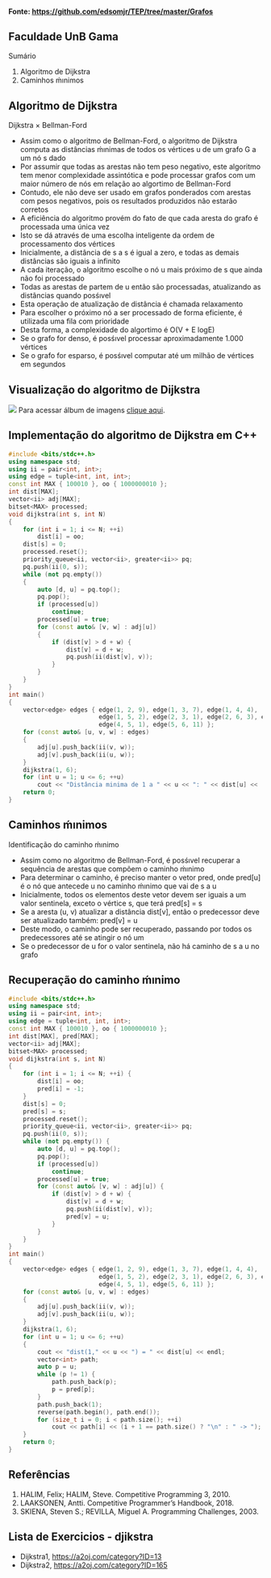 #### Fonte: https://github.com/edsomjr/TEP/tree/master/Grafos
## Faculdade UnB Gama
Sumário
1. Algoritmo de Dijkstra
2. Caminhos ḿınimos
## Algoritmo de Dijkstra
Dijkstra × Bellman-Ford
* Assim como o algoritmo de Bellman-Ford, o algoritmo de Dijkstra
computa as distâncias ḿınimas de todos os vértices u de um grafo
G a um nó s dado
* Por assumir que todas as arestas não tem peso negativo, este
algoritmo tem menor complexidade assintótica e pode processar
grafos com um maior número de nós em relação ao algortimo de
Bellman-Ford
* Contudo, ele não deve ser usado em grafos ponderados com arestas
com pesos negativos, pois os resultados produzidos não estarão
corretos
* A eficiência do algoritmo provém do fato de que cada aresta do
grafo é processada uma única vez
* Isto se dá através de uma escolha inteligente da ordem de
processamento dos vértices
* Inicialmente, a distância de s a s é igual a zero, e todas as demais
distâncias são iguais a infinito
* A cada iteração, o algoritmo escolhe o nó u mais próximo de s que
ainda não foi processado
* Todas as arestas de partem de u então são processadas, atualizando
as distâncias quando posśıvel
* Esta operação de atualização de distância é chamada relaxamento
* Para escolher o próximo nó a ser processado de forma eficiente, é
utilizada uma fila com prioridade
* Desta forma, a complexidade do algortimo é O(V + E logE)
* Se o grafo for denso, é posśıvel processar aproximadamente 1.000
vértices
* Se o grafo for esparso, é posśıvel computar até um milhão de
vértices em segundos
##  Visualização do algoritmo de Dijkstra
![](images/movie.gif)
Para acessar álbum de imagens [clique aqui](images/).

## Implementação do algoritmo de Dijkstra em C++
```C++
#include <bits/stdc++.h>
using namespace std;
using ii = pair<int, int>;
using edge = tuple<int, int, int>;
const int MAX { 100010 }, oo { 1000000010 };
int dist[MAX];
vector<ii> adj[MAX];
bitset<MAX> processed;
void dijkstra(int s, int N)
{
    for (int i = 1; i <= N; ++i)
        dist[i] = oo;
    dist[s] = 0;
    processed.reset();
    priority_queue<ii, vector<ii>, greater<ii>> pq;
    pq.push(ii(0, s));
    while (not pq.empty())
    {
        auto [d, u] = pq.top();
        pq.pop();
        if (processed[u])
            continue;
        processed[u] = true;
        for (const auto& [v, w] : adj[u])
        {
            if (dist[v] > d + w) {
                dist[v] = d + w;
                pq.push(ii(dist[v], v));
            }
        }
    }
}
int main()
{
    vector<edge> edges { edge(1, 2, 9), edge(1, 3, 7), edge(1, 4, 4),
                         edge(1, 5, 2), edge(2, 3, 1), edge(2, 6, 3), edge(3, 4, 2),
                         edge(4, 5, 1), edge(5, 6, 11) };
    for (const auto& [u, v, w] : edges)
    {
        adj[u].push_back(ii(v, w));
        adj[v].push_back(ii(u, w));
    }
    dijkstra(1, 6);
    for (int u = 1; u <= 6; ++u)
        cout << "Distância minima de 1 a " << u << ": " << dist[u] << '\n';
    return 0;
}
```
## Caminhos ḿınimos
Identificação do caminho ḿınimo
* Assim como no algoritmo de Bellman-Ford, é posśıvel recuperar a
sequência de arestas que compõem o caminho ḿınimo
* Para determinar o caminho, é preciso manter o vetor pred, onde
pred[u] é o nó que antecede u no caminho ḿınimo que vai de s a u
* Inicialmente, todos os elementos deste vetor devem ser iguais a um
valor sentinela, exceto o vértice s, que terá pred[s] = s
* Se a aresta (u, v) atualizar a distância dist[v], então o predecessor
deve ser atualizado também: pred[v] = u
* Deste modo, o caminho pode ser recuperado, passando por todos os
predecessores até se atingir o nó um
* Se o predecessor de u for o valor sentinela, não há caminho de s a u
no grafo
## Recuperação do caminho ḿınimo
```C++
#include <bits/stdc++.h>
using namespace std;
using ii = pair<int, int>;
using edge = tuple<int, int, int>;
const int MAX { 100010 }, oo { 1000000010 };
int dist[MAX], pred[MAX];
vector<ii> adj[MAX];
bitset<MAX> processed;
void dijkstra(int s, int N)
{
    for (int i = 1; i <= N; ++i) {
        dist[i] = oo;
        pred[i] = -1;
    }
    dist[s] = 0;
    pred[s] = s;
    processed.reset();
    priority_queue<ii, vector<ii>, greater<ii>> pq;
    pq.push(ii(0, s));
    while (not pq.empty()) {
        auto [d, u] = pq.top();
        pq.pop();
        if (processed[u])
            continue;
        processed[u] = true;
        for (const auto& [v, w] : adj[u]) {
            if (dist[v] > d + w) {
                dist[v] = d + w;
                pq.push(ii(dist[v], v));
                pred[v] = u;
            }
        }
    }
}
int main()
{
    vector<edge> edges { edge(1, 2, 9), edge(1, 3, 7), edge(1, 4, 4),
                         edge(1, 5, 2), edge(2, 3, 1), edge(2, 6, 3), edge(3, 4, 2),
                         edge(4, 5, 1), edge(5, 6, 11) };
    for (const auto& [u, v, w] : edges)
    {
        adj[u].push_back(ii(v, w));
        adj[v].push_back(ii(u, w));
    }
    dijkstra(1, 6);
    for (int u = 1; u <= 6; ++u)
    {
        cout << "dist(1," << u << ") = " << dist[u] << endl;
        vector<int> path;
        auto p = u;
        while (p != 1) {
            path.push_back(p);
            p = pred[p];
        }
        path.push_back(1);
        reverse(path.begin(), path.end());
        for (size_t i = 0; i < path.size(); ++i)
            cout << path[i] << (i + 1 == path.size() ? "\n" : " -> ");
    }
    return 0;
}
```
## Referências
1. HALIM, Felix; HALIM, Steve. Competitive Programming 3, 2010.
2. LAAKSONEN, Antti. Competitive Programmer’s Handbook, 2018.
3. SKIENA, Steven S.; REVILLA, Miguel A. Programming
Challenges, 2003.

## Lista de Exercicios - djikstra
* Dijkstra1, https://a2oj.com/category?ID=13
* Dijkstra2, https://a2oj.com/category?ID=165
